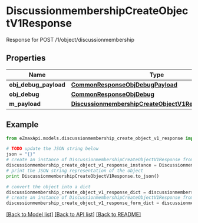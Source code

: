 # DiscussionmembershipCreateObjectV1Response

Response for POST /1/object/discussionmembership

## Properties

Name | Type | Description | Notes
------------ | ------------- | ------------- | -------------
**obj_debug_payload** | [**CommonResponseObjDebugPayload**](CommonResponseObjDebugPayload.md) |  | 
**obj_debug** | [**CommonResponseObjDebug**](CommonResponseObjDebug.md) |  | [optional] 
**m_payload** | [**DiscussionmembershipCreateObjectV1ResponseMPayload**](DiscussionmembershipCreateObjectV1ResponseMPayload.md) |  | 

## Example

```python
from eZmaxApi.models.discussionmembership_create_object_v1_response import DiscussionmembershipCreateObjectV1Response

# TODO update the JSON string below
json = "{}"
# create an instance of DiscussionmembershipCreateObjectV1Response from a JSON string
discussionmembership_create_object_v1_response_instance = DiscussionmembershipCreateObjectV1Response.from_json(json)
# print the JSON string representation of the object
print DiscussionmembershipCreateObjectV1Response.to_json()

# convert the object into a dict
discussionmembership_create_object_v1_response_dict = discussionmembership_create_object_v1_response_instance.to_dict()
# create an instance of DiscussionmembershipCreateObjectV1Response from a dict
discussionmembership_create_object_v1_response_form_dict = discussionmembership_create_object_v1_response.from_dict(discussionmembership_create_object_v1_response_dict)
```
[[Back to Model list]](../README.md#documentation-for-models) [[Back to API list]](../README.md#documentation-for-api-endpoints) [[Back to README]](../README.md)


